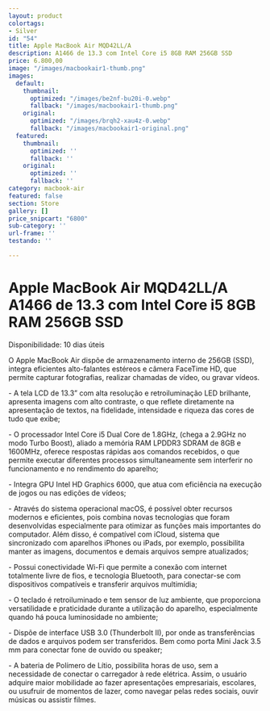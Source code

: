 ```yaml
---
layout: product
colortags:
- Silver
id: "54"
title: Apple MacBook Air MQD42LL/A
description: A1466 de 13.3 com Intel Core i5 8GB RAM 256GB SSD
price: 6.800,00
image: "/images/macbookair1-thumb.png"
images:
  default:
    thumbnail:
      optimized: "/images/be2nf-bu20i-0.webp"
      fallback: "/images/macbookair1-thumb.png"
    original:
      optimized: "/images/brqh2-xau4z-0.webp"
      fallback: "/images/macbookair1-original.png"
  featured:
    thumbnail:
      optimized: ''
      fallback: ''
    original:
      optimized: ''
      fallback: ''
category: macbook-air
featured: false
section: Store
gallery: []
price_snipcart: "6800"
sub-category: ''
url-frame: ''
testando: ''

---
```

# Apple MacBook Air MQD42LL/A A1466 de 13.3 com Intel Core i5 8GB RAM 256GB SSD

Disponibilidade: 10 dias úteis

O Apple MacBook Air dispõe de armazenamento interno de 256GB (SSD), integra eficientes alto-falantes estéreos e câmera FaceTime HD, que permite capturar fotografias, realizar chamadas de vídeo, ou gravar vídeos.

\- A tela LCD de 13.3” com alta resolução e retroiluminação LED brilhante, apresenta imagens com alto contraste, o que reflete diretamente na apresentação de textos, na fidelidade, intensidade e riqueza das cores de tudo que exibe;

\- O processador Intel Core i5 Dual Core de 1.8GHz, (chega a 2.9GHz no modo Turbo Boost), aliado a memória RAM LPDDR3 SDRAM de 8GB e 1600MHz, oferece respostas rápidas aos comandos recebidos, o que permite executar diferentes processos simultaneamente sem interferir no funcionamento e no rendimento do aparelho;

\- Integra GPU Intel HD Graphics 6000, que atua com eficiência na execução de jogos ou nas edições de vídeos;

\- Através do sistema operacional macOS, é possível obter recursos modernos e eficientes, pois combina novas tecnologias que foram desenvolvidas especialmente para otimizar as funções mais importantes do computador. Além disso, é compatível com iCloud, sistema que sincronizado com aparelhos iPhones ou iPads, por exemplo, possibilita manter as imagens, documentos e demais arquivos sempre atualizados;

\- Possui conectividade Wi-Fi que permite a conexão com internet totalmente livre de fios, e tecnologia Bluetooth, para conectar-se com dispositivos compatíveis e transferir arquivos multimídia;

\- O teclado é retroiluminado e tem sensor de luz ambiente, que proporciona versatilidade e praticidade durante a utilização do aparelho, especialmente quando há pouca luminosidade no ambiente;

\- Dispõe de interface USB 3.0 (Thunderbolt II), por onde as transferências de dados e arquivos podem ser transferidos. Bem como porta Mini Jack 3.5 mm para conectar fone de ouvido ou speaker;

\- A bateria de Polímero de Lítio, possibilita horas de uso, sem a necessidade de conectar o carregador à rede elétrica. Assim, o usuário adquire maior mobilidade ao fazer apresentações empresariais, escolares, ou usufruir de momentos de lazer, como navegar pelas redes sociais, ouvir músicas ou assistir filmes.